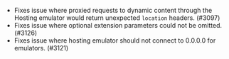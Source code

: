 - Fixes issue where proxied requests to dynamic content through the Hosting emulator would return unexpected `location` headers. (#3097)
- Fixes issue where optional extension parameters could not be omitted. (#3126)
- Fixes issue where hosting emulator should not connect to 0.0.0.0 for emulators. (#3121)
